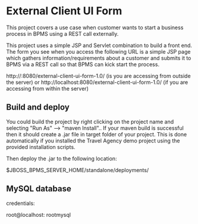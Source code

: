 External Client UI Form
=======================
This project covers a use case when customer wants to start a business process in BPMS using a REST call externally. 

This project uses a simple JSP and Servlet combination to build a front end. The form you see when you access the following URL is a simple JSP page which gathers information/requirements about a customer and submits it to BPMS via a REST call so that BPMS can kick start the process.

http://<VM IP Address>:8080/external-client-ui-form-1.0/ (is you are accessing from outside the server)
or
http://localhost:8080/external-client-ui-form-1.0/ (if you are accessing from within the server)


Build and deploy
----------------
You could build the project by right clicking on the project name and selecting "Run As" --> "maven Install".. If your maven build is successful then it should create a .jar file in target folder of your project. This is done automatically if you installed the Travel Agency demo project using the provided installation scripts.

Then deploy the .jar to the following location:

$JBOSS_BPMS_SERVER_HOME/standalone/deployments/


MySQL database
--------------
credentials:

root@localhost: rootmysql

